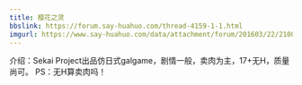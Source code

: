 ```yaml
---
title: 樱花之灵
bbslink: https://forum.say-huahuo.com/thread-4159-1-1.html
imgurl: https://www.say-huahuo.com/data/attachment/forum/201603/22/210016bemap0q3du9zmhjt.jpg
---
```


介绍：Sekai Project出品仿日式galgame，剧情一般，卖肉为主，17+无H，质量尚可。
PS：无H算卖肉吗！<!--more-->
